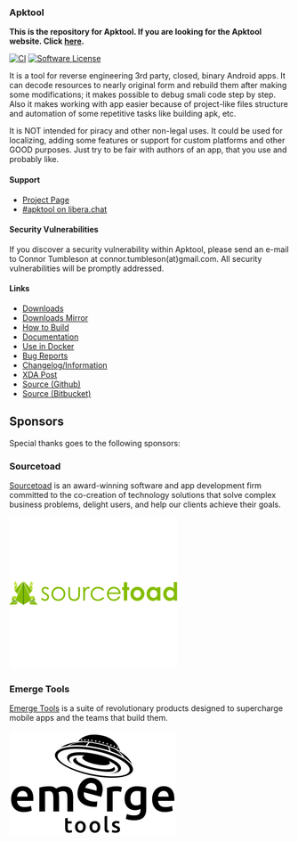 ### Apktool
**This is the repository for Apktool. If you are looking for the Apktool website. Click [here](https://github.com/iBotPeaches/Apktool/tree/docs).**

[![CI](https://github.com/iBotPeaches/Apktool/actions/workflows/build.yml/badge.svg)](https://github.com/iBotPeaches/Apktool/actions/workflows/test.yml)
[![Software License](https://img.shields.io/badge/license-Apache%202.0-brightgreen.svg)](https://github.com/iBotPeaches/Apktool/blob/master/LICENSE)

It is a tool for reverse engineering 3rd party, closed, binary Android apps. It can decode resources to nearly original form and rebuild them after making some modifications; it makes possible to debug smali code step by step. Also it makes working with app easier because of project-like files structure and automation of some repetitive tasks like building apk, etc.

It is NOT intended for piracy and other non-legal uses. It could be used for localizing, adding some features or support for custom platforms and other GOOD purposes. Just try to be fair with authors of an app, that you use and probably like.

#### Support
- [Project Page](https://ibotpeaches.github.io/Apktool/)
- [#apktool on libera.chat](https://web.libera.chat/)

#### Security Vulnerabilities

If you discover a security vulnerability within Apktool, please send an e-mail to Connor Tumbleson at connor.tumbleson(at)gmail.com. All security vulnerabilities will be promptly addressed.

#### Links
- [Downloads](https://bitbucket.org/iBotPeaches/apktool/downloads)
- [Downloads Mirror](https://connortumbleson.com/apktool/)
- [How to Build](https://ibotpeaches.github.io/Apktool/build/)
- [Documentation](https://ibotpeaches.github.io/Apktool/documentation/)
- [Use in Docker](./DOCKER.md)
- [Bug Reports](https://github.com/iBotPeaches/Apktool/issues)
- [Changelog/Information](https://ibotpeaches.github.io/Apktool/changes/)
- [XDA Post](https://forum.xda-developers.com/t/util-dec-2-2020-apktool-tool-for-reverse-engineering-apk-files.1755243/)
- [Source (Github)](https://github.com/iBotPeaches/Apktool)
- [Source (Bitbucket)](https://bitbucket.org/iBotPeaches/apktool/)


## Sponsors

Special thanks goes to the following sponsors:

### Sourcetoad
[Sourcetoad](https://sourcetoad.com/) is an award-winning software and app development firm committed to the co-creation of technology solutions that solve complex business problems, delight users, and help our clients achieve their goals.

<a href="https://www.sourcetoad.com" alt="Sourcetoad">
    <picture>
        <img src="https://github.com/ibotpeaches/apktool/raw/master/.github/assets/sponsors/sourcetoad-horizontal.svg">
    </picture>
</a>

### Emerge Tools

[Emerge Tools](https://www.emergetools.com) is a suite of revolutionary products designed to supercharge mobile apps and the teams that build them.

<a href="https://www.emergetools.com" alt="Emerge Tools">
    <picture>
        <source media="(prefers-color-scheme: dark)" srcset="https://github.com/ibotpeaches/apktool/raw/master/.github/assets/sponsors/emerge-tools-vertical-white.svg">
        <source media="(prefers-color-scheme: light)" srcset="https://github.com/ibotpeaches/apktool/raw/master/.github/assets/sponsors/emerge-tools-vertical-black.svg">
        <img src="https://github.com/ibotpeaches/apktool/raw/master/.github/assets/sponsors/emerge-tools-vertical-black.svg">
    </picture>
</a>

